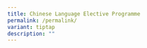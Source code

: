 ```yaml
---
title: Chinese Language Elective Programme
permalink: /permalink/
variant: tiptap
description: ""
---
```

